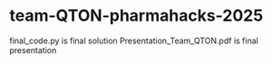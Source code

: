 # team-QTON-pharmahacks-2025

final_code.py is final solution
Presentation_Team_QTON.pdf is final presentation
